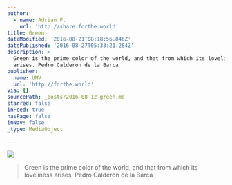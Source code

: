 ```yaml
---
author:
  - name: Adrian F.
    url: 'http://share.forthe.world'
title: Green
dateModified: '2016-08-21T08:18:56.846Z'
datePublished: '2016-08-27T05:33:21.284Z'
description: >-
  Green is the prime color of the world, and that from which its loveliness
  arises. Pedro Calderon de la Barca
publisher:
  name: UNV
  url: 'http://forthe.world'
via: {}
sourcePath: _posts/2016-08-12-green.md
starred: false
inFeed: true
hasPage: false
inNav: false
_type: MediaObject

---
```

![](https://the-grid-user-content.s3-us-west-2.amazonaws.com/fdb1a4c6-b280-4e8f-8664-078deee9ce6d.jpg)

> Green is the prime color of the world, and that from which its loveliness arises. Pedro Calderon de la Barca
